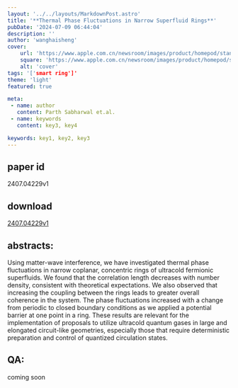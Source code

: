 ```yaml
---
layout: '../../layouts/MarkdownPost.astro'
title: '**Thermal Phase Fluctuations in Narrow Superfluid Rings**'
pubDate: '2024-07-09 06:44:04'
description: ''
author: 'wanghaisheng'
cover:
    url: 'https://www.apple.com.cn/newsroom/images/product/homepod/standard/Apple-HomePod-hero-230118_big.jpg.large_2x.jpg'
    square: 'https://www.apple.com.cn/newsroom/images/product/homepod/standard/Apple-HomePod-hero-230118_big.jpg.large_2x.jpg'
    alt: 'cover'
tags: '['smart ring']' 
theme: 'light'
featured: true

meta:
 - name: author
   content: Parth Sabharwal et.al.
 - name: keywords
   content: key3, key4

keywords: key1, key2, key3
---
```


## paper id
2407.04229v1
## download
[2407.04229v1](http://arxiv.org/abs/2407.04229v1)
## abstracts:
Using matter-wave interference, we have investigated thermal phase fluctuations in narrow coplanar, concentric rings of ultracold fermionic superfluids. We found that the correlation length decreases with number density, consistent with theoretical expectations. We also observed that increasing the coupling between the rings leads to greater overall coherence in the system. The phase fluctuations increased with a change from periodic to closed boundary conditions as we applied a potential barrier at one point in a ring. These results are relevant for the implementation of proposals to utilize ultracold quantum gases in large and elongated circuit-like geometries, especially those that require deterministic preparation and control of quantized circulation states.
## QA:
coming soon
